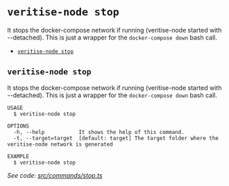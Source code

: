 `veritise-node stop`
=======================

It stops the docker-compose network if running (veritise-node started with --detached). This is just a wrapper for the `docker-compose down` bash call.

* [`veritise-node stop`](#veritise-node-stop)

## `veritise-node stop`

It stops the docker-compose network if running (veritise-node started with --detached). This is just a wrapper for the `docker-compose down` bash call.

```
USAGE
  $ veritise-node stop

OPTIONS
  -h, --help           It shows the help of this command.
  -t, --target=target  [default: target] The target folder where the veritise-node network is generated

EXAMPLE
  $ veritise-node stop
```

_See code: [src/commands/stop.ts](https://github.com/veritise/veritise-node/src/commands/stop.ts)_
